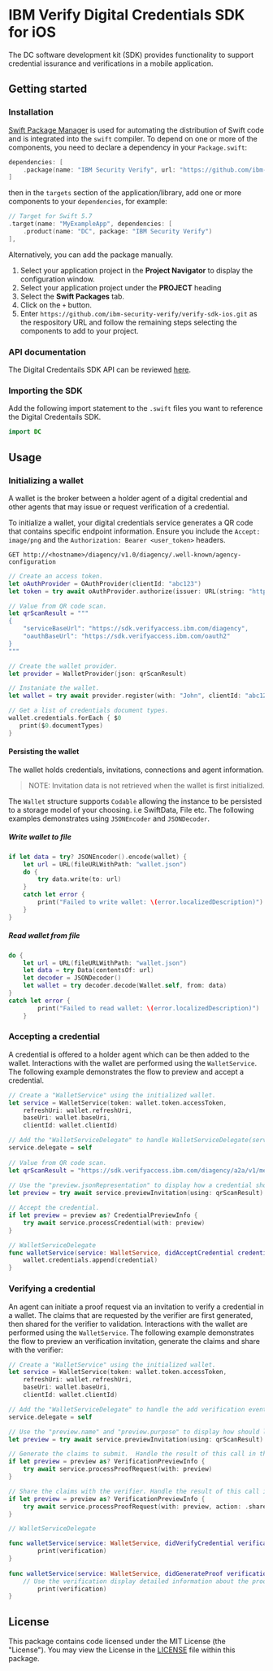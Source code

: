 # IBM Verify Digital Credentials SDK for iOS

The DC software development kit (SDK) provides functionality to support credential issurance and verifications in a mobile application.
 
## Getting started

### Installation

[Swift Package Manager](https://swift.org/package-manager/) is used for automating the distribution of Swift code and is integrated into the `swift` compiler.  To depend on one or more of the components, you need to declare a dependency in your `Package.swift`:

```swift
dependencies: [
    .package(name: "IBM Security Verify", url: "https://github.com/ibm-security-verify/verify-sdk-ios.git", from: "3.0.11")
]
```

then in the `targets` section of the application/library, add one or more components to your `dependencies`, for example:

```swift
// Target for Swift 5.7
.target(name: "MyExampleApp", dependencies: [
    .product(name: "DC", package: "IBM Security Verify")
],
```

Alternatively, you can add the package manually.
1. Select your application project in the **Project Navigator** to display the configuration window.
2. Select your application project under the **PROJECT** heading
3. Select the **Swift Packages** tab.
4. Click on the `+` button.
5. Enter `https://github.com/ibm-security-verify/verify-sdk-ios.git` as the respository URL and follow the remaining steps selecting the components to add to your project.

### API documentation
The Digital Credentails SDK API can be reviewed [here](https://ibm-security-verify.github.io/ios/documentation/dc/).

### Importing the SDK

Add the following import statement to the `.swift` files you want to reference the Digital Credentails SDK.

```swift
import DC
```

## Usage

### Initializing a wallet

A wallet is the broker between a holder agent of a digital credential and other agents that may issue or request verification of a credential.

To initialize a wallet, your digital credentials service generates a QR code that contains specific endpoint information.  Ensure you include the
`Accept: image/png` and the `Authorization: Bearer <user_token>` headers.
```
GET http://<hostname>/diagency/v1.0/diagency/.well-known/agency-configuration
```

```swift
// Create an access token.
let oAuthProvider = OAuthProvider(clientId: "abc123")
let token = try await oAuthProvider.authorize(issuer: URL(string: "https://sdk.verifyaccess.ibm.com/oauth2/token")!, username: "user", password: "password")

// Value from QR code scan.
let qrScanResult = """
{
    "serviceBaseUrl": "https://sdk.verifyaccess.ibm.com/diagency",
    "oauthBaseUrl": "https://sdk.verifyaccess.ibm.com/oauth2"
}
"""

// Create the wallet provider.
let provider = WalletProvider(json: qrScanResult)

// Instaniate the wallet.
let wallet = try await provider.register(with: "John", clientId: "abc123", token: token, pushToken: "abc123")

// Get a list of credentials document types.
wallet.credentials.forEach { $0
   print($0.documentTypes)
}
```

#### Persisting the wallet
The wallet holds credentials, invitations, connections and agent information.  

> NOTE: Invitation data is not retrieved when the wallet is first initialized.

The `Wallet` structure supports `Codable` allowing the instance to be persisted to a storage model of your choosing. i.e SwiftData, File etc.  The following examples demonstrates using `JSONEncoder` and `JSONDecoder`.

##### Write wallet to file
```swift
if let data = try? JSONEncoder().encode(wallet) {
    let url = URL(fileURLWithPath: "wallet.json")
    do {
        try data.write(to: url)
    } 
    catch let error {
        print("Failed to write wallet: \(error.localizedDescription)")
    }
}
```

##### Read wallet from file
```swift
do {
    let url = URL(fileURLWithPath: "wallet.json")
    let data = try Data(contentsOf: url)
    let decoder = JSONDecoder()
    let wallet = try decoder.decode(Wallet.self, from: data)
}
catch let error {
        print("Failed to read wallet: \(error.localizedDescription)")
    }
```

### Accepting a credential

A credential is offered to a holder agent which can be then added to the wallet.  Interactions with the wallet are performed using the `WalletService`.  The following example demonstrates the flow to preview and accept a credential.

```swift
// Create a "WalletService" using the initialized wallet.
let service = WalletService(token: wallet.token.accessToken, 
    refreshUri: wallet.refreshUri, 
    baseUri: wallet.baseUri,
    clientId: wallet.clientId)

// Add the "WalletServiceDelegate" to handle WalletServiceDelegate(service:, didAcceptCredential:) event to add the credential to the wallet.
service.delegate = self
                
// Value from QR code scan.
let qrScanResult = "https://sdk.verifyaccess.ibm.com/diagency/a2a/v1/messages/eec19c85-d8e7-4694-8520-19762b0e76f7/invitation?id=001988fc-df4c-482e-9438-3313b91d5318"
   
// Use the "preview.jsonRepresentation" to display how a credential should look in the UI.
let preview = try await service.previewInvitation(using: qrScanResult)

// Accept the credential.
if let preview = preview as? CredentialPreviewInfo {
    try await service.processCredential(with: preview)
}

// WalletServiceDelegate
func walletService(service: WalletService, didAcceptCredential credential: Credential) {
    wallet.credentials.append(credential)
}
```
### Verifying a credential

An agent can initiate a proof request via an invitation to verify a credential in a wallet.  The claims that are requested by the verifier are first generated, then shared for the verifier to validation.  Interactions with the wallet are performed using the `WalletService`.  The following example demonstrates the flow to preview an verification invitation, generate the claims and share with the verifier:

```swift
// Create a "WalletService" using the initialized wallet.
let service = WalletService(token: wallet.token.accessToken, 
    refreshUri: wallet.refreshUri, 
    baseUri: wallet.baseUri,
    clientId: wallet.clientId)

// Add the "WalletServiceDelegate" to handle the add verification event.
service.delegate = self

// Use the "preview.name" and "preview.purpose" to display how should look in the UI.
let preview = try await service.previewInvitation(using: qrScanResult)

// Generate the claims to submit.  Handle the result of this call in the WalletServiceDelegate(service:, didGenerateProof:)
if let preview = preview as? VerificationPreviewInfo {
    try await service.processProofRequest(with: preview)
}

// Share the claims with the verifier. Handle the result of this call in the WalletServiceDelegate(service:, didVerifyCredential:)
if let preview = preview as? VerificationPreviewInfo {
    try await service.processProofRequest(with: preview, action: .share)
}

// WalletServiceDelegate

func walletService(service: WalletService, didVerifyCredential verification: VerificationInfo) {
        print(verification)
}
    
func walletService(service: WalletService, didGenerateProof verification: VerificationInfo) {
    // Use the verification display detailed information about the proof request.
        print(verification)        
}
```

## License
This package contains code licensed under the MIT License (the "License"). You may view the License in the [LICENSE](../../LICENSE) file within this package.
